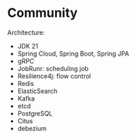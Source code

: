 # Community

Architecture:

- JDK 21
- Spring Cloud, Spring Boot, Spring JPA
- gRPC
- JobRunr: scheduling job
- Resilience4j: flow control
- Redis 
- ElasticSearch 
- Kafka
- etcd
- PostgreSQL
- Citus
- debezium